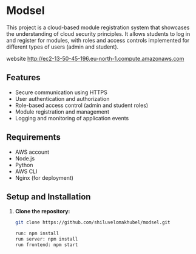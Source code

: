 # Modsel

This project is a cloud-based module registration system that showcases the understanding of cloud security principles. It allows students to log in and register for modules, with roles and access controls implemented for different types of users (admin and student).

website http://ec2-13-50-45-196.eu-north-1.compute.amazonaws.com

## Features

- Secure communication using HTTPS
- User authentication and authorization
- Role-based access control (admin and student roles)
- Module registration and management
- Logging and monitoring of application events

## Requirements

- AWS account
- Node.js
- Python
- AWS CLI
- Nginx (for deployment)

## Setup and Installation


1. **Clone the repository:**
   ```sh
   git clone https://github.com/shiluvelomakhubel/modsel.git
   
   run: npm install
   run server: npm install
   run frontend: npm start
